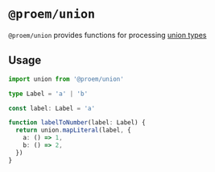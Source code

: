 # `@proem/union`

`@proem/union` provides functions for processing [union types](https://www.typescriptlang.org/docs/handbook/advanced-types.html#union-types)

## Usage

```ts
import union from '@proem/union'

type Label = 'a' | 'b'

const label: Label = 'a'

function labelToNumber(label: Label) {
  return union.mapLiteral(label, {
    a: () => 1,
    b: () => 2,
  })
}
```
